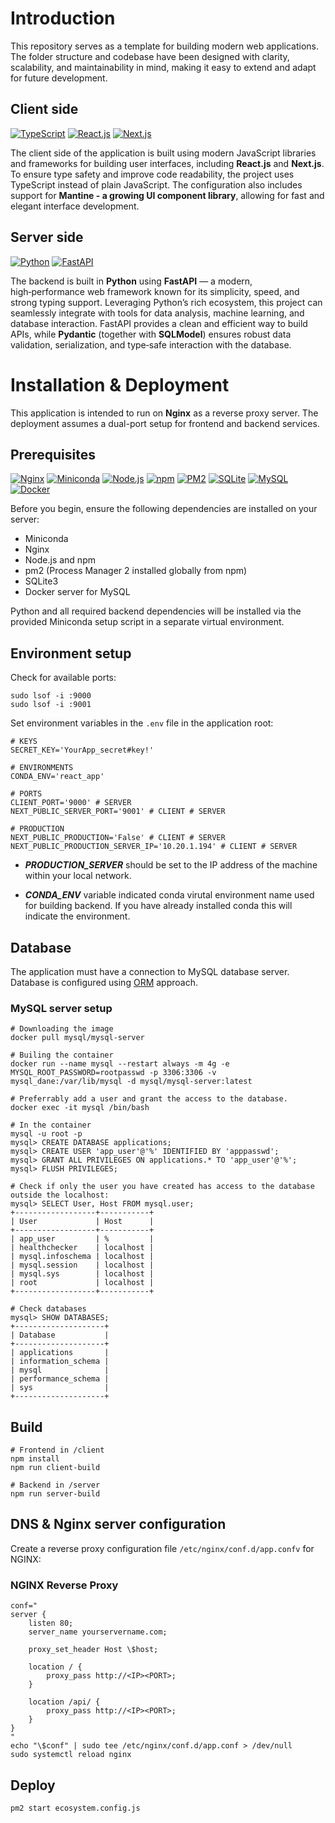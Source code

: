 # Introduction

This repository serves as a template for building modern web applications. The folder structure and codebase have been designed with clarity, scalability, and maintainability in mind, making it easy to extend and adapt for future development.

## Client side
[![TypeScript](https://img.shields.io/badge/TypeScript-3178C6?logo=typescript&logoColor=white)](https://www.typescriptlang.org/)
[![React.js](https://img.shields.io/badge/React-19-20232A?logo=react&logoColor=61DAFB)](https://react.dev/)
[![Next.js](https://img.shields.io/badge/Next.js-15-000000?logo=next.js&logoColor=white)](https://nextjs.org/)

The client side of the application is built using modern JavaScript libraries and frameworks for building user interfaces, including **React.js** and **Next.js**. To ensure type safety and improve code readability, the project uses TypeScript instead of plain JavaScript. The configuration also includes support for **Mantine - a growing UI component library**, allowing for fast and elegant interface development.

## Server side
[![Python](https://img.shields.io/badge/Python-3.12-blue?logo=python&logoColor=white)](https://www.python.org/)
[![FastAPI](https://img.shields.io/badge/FastAPI-005571?logo=fastapi&logoColor=white)](https://fastapi.tiangolo.com/)

The backend is built in **Python** using **FastAPI** — a modern, high‑performance web framework known for its simplicity, speed, and strong typing support. Leveraging Python’s rich ecosystem, this project can seamlessly integrate with tools for data analysis, machine learning, and database interaction. FastAPI provides a clean and efficient way to build APIs, while **Pydantic** (together with **SQLModel**) ensures robust data validation, serialization, and type‑safe interaction with the database.

# Installation & Deployment

This application is intended to run on **Nginx** as a reverse proxy server. The deployment assumes a dual-port setup for frontend and backend services.

## Prerequisites
[![Nginx](https://img.shields.io/badge/Nginx-009639?logo=nginx&logoColor=white)](https://nginx.org/)
[![Miniconda](https://img.shields.io/badge/Miniconda-3-2F855A?logo=anaconda&logoColor=white)](https://docs.conda.io/en/latest/miniconda.html)
[![Node.js](https://img.shields.io/badge/Node.js-23-green?logo=node.js&logoColor=white)](https://nodejs.org/)
[![npm](https://img.shields.io/badge/npm-11-CB3837?logo=npm&logoColor=white)](https://www.npmjs.com/)
[![PM2](https://img.shields.io/badge/PM2-2B037A?logo=pm2&logoColor=white)](https://pm2.keymetrics.io/)
[![SQLite](https://img.shields.io/badge/SQLite-003B57?logo=sqlite&logoColor=white)](https://www.sqlite.org/)
[![MySQL](https://img.shields.io/badge/MySQL-4479A1?logo=mysql&logoColor=white)](https://www.mysql.com/)
[![Docker](https://img.shields.io/badge/Docker-2496ED?logo=docker&logoColor=white)](https://www.docker.com/)


Before you begin, ensure the following dependencies are installed on your server:

- Miniconda
- Nginx 
- Node.js and npm
- pm2 (Process Manager 2 installed globally from npm)
- SQLite3
- Docker server for MySQL

Python and all required backend dependencies will be installed via the provided Miniconda setup script in a separate virtual environment.

## Environment setup

Check for available ports:

```shell
sudo lsof -i :9000
sudo lsof -i :9001
```

Set environment variables in the `.env` file in the application root:

```
# KEYS
SECRET_KEY='YourApp_secret#key!'

# ENVIRONMENTS
CONDA_ENV='react_app'

# PORTS
CLIENT_PORT='9000' # SERVER
NEXT_PUBLIC_SERVER_PORT='9001' # CLIENT # SERVER

# PRODUCTION
NEXT_PUBLIC_PRODUCTION='False' # CLIENT # SERVER
NEXT_PUBLIC_PRODUCTION_SERVER_IP='10.20.1.194' # CLIENT # SERVER
```

- ***PRODUCTION_SERVER*** should be set to the IP address of the machine within your local network.

- ***CONDA_ENV*** variable indicated conda virutal environment name used for building backend. If you have already installed conda this will indicate the environment.

## Database

The application must have a connection to MySQL database server. Database is configured using [ORM](server/data/__init__.py) approach.

### MySQL server setup

```shell
# Downloading the image
docker pull mysql/mysql-server

# Builing the container
docker run --name mysql --restart always -m 4g -e MYSQL_ROOT_PASSWORD=rootpasswd -p 3306:3306 -v mysql_dane:/var/lib/mysql -d mysql/mysql-server:latest

# Preferrably add a user and grant the access to the database.
docker exec -it mysql /bin/bash

# In the container
mysql -u root -p
mysql> CREATE DATABASE applications;
mysql> CREATE USER 'app_user'@'%' IDENTIFIED BY 'apppasswd';
mysql> GRANT ALL PRIVILEGES ON applications.* TO 'app_user'@'%';
mysql> FLUSH PRIVILEGES;

# Check if only the user you have created has access to the database outside the localhost:
mysql> SELECT User, Host FROM mysql.user;
+------------------+-----------+
| User             | Host      |
+------------------+-----------+
| app_user         | %         |
| healthchecker    | localhost |
| mysql.infoschema | localhost |
| mysql.session    | localhost |
| mysql.sys        | localhost |
| root             | localhost |
+------------------+-----------+

# Check databases
mysql> SHOW DATABASES;
+--------------------+
| Database           |
+--------------------+
| applications       |
| information_schema |
| mysql              |
| performance_schema |
| sys                |
+--------------------+

```

## Build

```shell
# Frontend in /client
npm install
npm run client-build

# Backend in /server
npm run server-build
```

## DNS & Nginx server configuration

Create a reverse proxy configuration file `/etc/nginx/conf.d/app.confv` for NGINX:

### NGINX Reverse Proxy

```shell
conf="
server {
    listen 80;
    server_name yourservername.com;

    proxy_set_header Host \$host;

    location / {
        proxy_pass http://<IP><PORT>;
    }

    location /api/ {
        proxy_pass http://<IP><PORT>;
    }
}
"
echo "\$conf" | sudo tee /etc/nginx/conf.d/app.conf > /dev/null
sudo systemctl reload nginx
```

## Deploy

```shell
pm2 start ecosystem.config.js
```